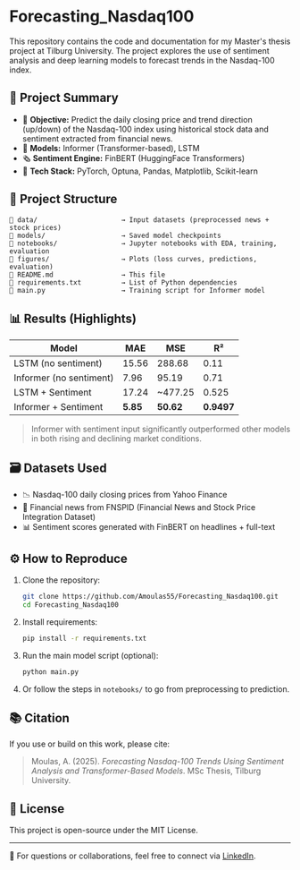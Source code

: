 # Forecasting_Nasdaq100

This repository contains the code and documentation for my Master's thesis project at Tilburg University. The project explores the use of sentiment analysis and deep learning models to forecast trends in the Nasdaq-100 index.

## 📌 Project Summary

- 🎯 **Objective:** Predict the daily closing price and trend direction (up/down) of the Nasdaq-100 index using historical stock data and sentiment extracted from financial news.
- 🧠 **Models:** Informer (Transformer-based), LSTM
- 🗞️ **Sentiment Engine:** FinBERT (HuggingFace Transformers)
- 🧪 **Tech Stack:** PyTorch, Optuna, Pandas, Matplotlib, Scikit-learn

## 📂 Project Structure

```
📁 data/                     → Input datasets (preprocessed news + stock prices)
📁 models/                   → Saved model checkpoints
📁 notebooks/                → Jupyter notebooks with EDA, training, evaluation
📁 figures/                  → Plots (loss curves, predictions, evaluation)
📄 README.md                 → This file
📄 requirements.txt          → List of Python dependencies
📄 main.py                   → Training script for Informer model
```

## 📊 Results (Highlights)

| Model                    | MAE     | MSE     | R²     |
|--------------------------|---------|---------|--------|
| LSTM (no sentiment)      | 15.56   | 288.68  | 0.11   |
| Informer (no sentiment)  | 7.96    | 95.19   | 0.71   |
| LSTM + Sentiment         | 17.24   | ~477.25 | 0.525  |
| Informer + Sentiment     | **5.85** | **50.62** | **0.9497** |

> Informer with sentiment input significantly outperformed other models in both rising and declining market conditions.
> 
## 🗃️ Datasets Used

- 📉 Nasdaq-100 daily closing prices from Yahoo Finance
- 📰 Financial news from FNSPID (Financial News and Stock Price Integration Dataset)
- 📊 Sentiment scores generated with FinBERT on headlines + full-text

## ⚙️ How to Reproduce

1. Clone the repository:
   ```bash
   git clone https://github.com/Amoulas55/Forecasting_Nasdaq100.git
   cd Forecasting_Nasdaq100
   ```

2. Install requirements:
   ```bash
   pip install -r requirements.txt
   ```

3. Run the main model script (optional):
   ```bash
   python main.py
   ```

4. Or follow the steps in `notebooks/` to go from preprocessing to prediction.

## 📚 Citation

If you use or build on this work, please cite:

> Moulas, A. (2025). *Forecasting Nasdaq-100 Trends Using Sentiment Analysis and Transformer-Based Models*. MSc Thesis, Tilburg University.

## 🪪 License

This project is open-source under the MIT License.

---

🔗 For questions or collaborations, feel free to connect via [LinkedIn](www.linkedin.com/in/angelos-moulas).
